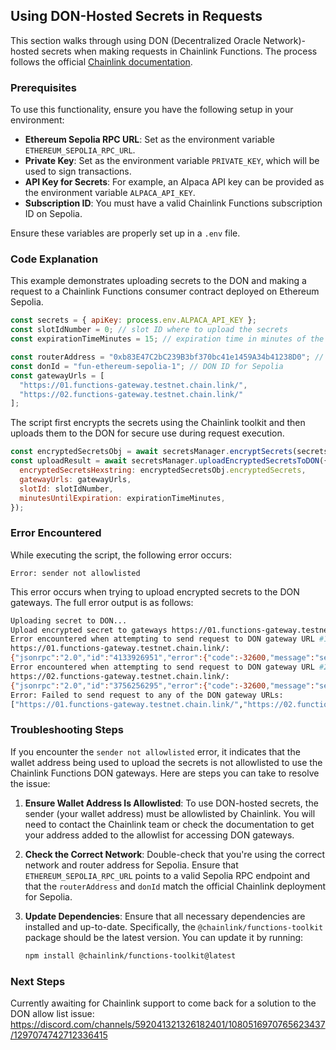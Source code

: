 ## Using DON-Hosted Secrets in Requests

This section walks through using DON (Decentralized Oracle Network)-hosted secrets when making requests in Chainlink Functions. The process follows the official [Chainlink documentation](https://docs.chain.link/chainlink-functions/tutorials/api-use-secrets).

### Prerequisites

To use this functionality, ensure you have the following setup in your environment:
- **Ethereum Sepolia RPC URL**: Set as the environment variable `ETHEREUM_SEPOLIA_RPC_URL`.
- **Private Key**: Set as the environment variable `PRIVATE_KEY`, which will be used to sign transactions.
- **API Key for Secrets**: For example, an Alpaca API key can be provided as the environment variable `ALPACA_API_KEY`.
- **Subscription ID**: You must have a valid Chainlink Functions subscription ID on Sepolia.

Ensure these variables are properly set up in a `.env` file.

### Code Explanation

This example demonstrates uploading secrets to the DON and making a request to a Chainlink Functions consumer contract deployed on Ethereum Sepolia.

```javascript
const secrets = { apiKey: process.env.ALPACA_API_KEY };
const slotIdNumber = 0; // slot ID where to upload the secrets
const expirationTimeMinutes = 15; // expiration time in minutes of the secrets

const routerAddress = "0xb83E47C2bC239B3bf370bc41e1459A34b41238D0"; // FunctionsRouter address for Sepolia
const donId = "fun-ethereum-sepolia-1"; // DON ID for Sepolia
const gatewayUrls = [
  "https://01.functions-gateway.testnet.chain.link/",
  "https://02.functions-gateway.testnet.chain.link/"
];
```

The script first encrypts the secrets using the Chainlink toolkit and then uploads them to the DON for secure use during request execution.

```javascript
const encryptedSecretsObj = await secretsManager.encryptSecrets(secrets);
const uploadResult = await secretsManager.uploadEncryptedSecretsToDON({
  encryptedSecretsHexstring: encryptedSecretsObj.encryptedSecrets,
  gatewayUrls: gatewayUrls,
  slotId: slotIdNumber,
  minutesUntilExpiration: expirationTimeMinutes,
});
```

### Error Encountered

While executing the script, the following error occurs:

```
Error: sender not allowlisted
```

This error occurs when trying to upload encrypted secrets to the DON gateways. The full error output is as follows:

```bash
Uploading secret to DON...
Upload encrypted secret to gateways https://01.functions-gateway.testnet.chain.link/,https://02.functions-gateway.testnet.chain.link/. slotId 0. Expiration in minutes: 15
Error encountered when attempting to send request to DON gateway URL #1 of 2
https://01.functions-gateway.testnet.chain.link/:
{"jsonrpc":"2.0","id":"4133926951","error":{"code":-32600,"message":"sender not allowlisted"}}
Error encountered when attempting to send request to DON gateway URL #2 of 2
https://02.functions-gateway.testnet.chain.link/:
{"jsonrpc":"2.0","id":"3756256295","error":{"code":-32600,"message":"sender not allowlisted"}}
Error: Failed to send request to any of the DON gateway URLs:
["https://01.functions-gateway.testnet.chain.link/","https://02.functions-gateway.testnet.chain.link/"]
```

### Troubleshooting Steps

If you encounter the `sender not allowlisted` error, it indicates that the wallet address being used to upload the secrets is not allowlisted to use the Chainlink Functions DON gateways. Here are steps you can take to resolve the issue:

1. **Ensure Wallet Address Is Allowlisted**: To use DON-hosted secrets, the sender (your wallet address) must be allowlisted by Chainlink. You will need to contact the Chainlink team or check the documentation to get your address added to the allowlist for accessing DON gateways.

2. **Check the Correct Network**: Double-check that you're using the correct network and router address for Sepolia. Ensure that `ETHEREUM_SEPOLIA_RPC_URL` points to a valid Sepolia RPC endpoint and that the `routerAddress` and `donId` match the official Chainlink deployment for Sepolia.

3. **Update Dependencies**: Ensure that all necessary dependencies are installed and up-to-date. Specifically, the `@chainlink/functions-toolkit` package should be the latest version. You can update it by running:
   ```bash
   npm install @chainlink/functions-toolkit@latest
   ```

### Next Steps

Currently awaiting for Chainlink support to come back for a solution to the DON allow list issue: 
https://discord.com/channels/592041321326182401/1080516970765623437/1297074742712336415